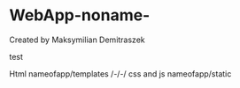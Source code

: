 # WebApp-noname-
Created by Maksymilian Demitraszek

test

Html nameofapp/templates /-/-/
css and js nameofapp/static

